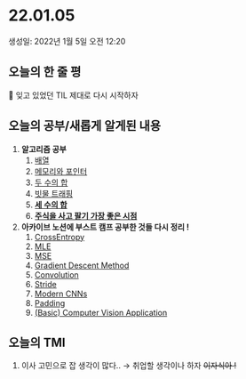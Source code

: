 # 22.01.05

생성일: 2022년 1월 5일 오전 12:20

## 오늘의 한 줄 평

<aside>
📌 잊고 있었던 TIL 제대로 다시 시작하자</aside>

## 오늘의 공부/새롭게 알게된 내용

1. **알고리즘 공부**
   1. [배열](https://www.notion.so/80565b83c3034ab9a99b24336257bc29)
   2. [메모리와 포인터](https://www.notion.so/856d05394e3e4b1caa46a492b277d537)
   3. [두 수의 합](https://www.notion.so/765f09ecf0ad41fa95a41155e41a69da)
   4. [빗물 트래핑](https://www.notion.so/7a6af5597441439785fb00154f41887a)
   5. **[세 수의 합](https://www.notion.so/fe687279246a4e51a6d47de1a3530cd3)**
   6. **[주식을 사고 팔기 가장 좋은 시점](https://www.notion.so/c5b82d713c354408961d0166226eb215)**
2. **아카이브 노션에 부스트 캠프 공부한 것들 다시 정리 !**
   1. [CrossEntropy](https://www.notion.so/CrossEntropy-3d9d8e1e2d0f43eeb73751217a36f2f8)
   2. [MLE](https://www.notion.so/MLE-Maximum-Likelihood-Estimation-e1bfa3aa47d74e5ab1b1169954408428)
   3. [MSE](https://www.notion.so/MSE-Mean-Squared-Error-51e442df67a44440acd6fd9234f7d6dc)
   4. [Gradient Descent Method](https://www.notion.so/Gradient-Descent-Method-af7e09c786fb4f8ea06a1a2d7caebffb)
   5. [Convolution](https://www.notion.so/Convolution-5e20410633e84fa3a1e75496478aaabb)
   6. [Stride](https://www.notion.so/Stride-bacafddf71814c65b4fc8e277bac702f)
   7. [Modern CNNs](https://www.notion.so/Modern-CNNs-a337d3f6430b4469bafa1c0182f1694f)
   8. [Padding](https://www.notion.so/Padding-3ebf10a9f09c4851bb7e9b313aef630c)
   9. [(Basic) Computer Vision Application](https://www.notion.so/Basic-Computer-Vision-Application-eb2e1393a69648199c02ca3ae5c95ed1)

## 오늘의 TMI

1. 이사 고민으로 잡 생각이 많다.. → 취업할 생각이나 하자 ~~이자식아 !~~
